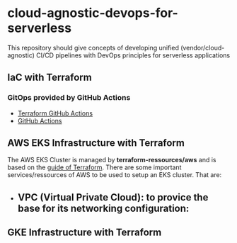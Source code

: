 # cloud-agnostic-devops-for-serverless
This repository should give concepts of developing unified (vendor/cloud-agnostic) CI/CD pipelines with DevOps principles for serverless applications

## IaC with Terraform

### GitOps provided by GitHub Actions
- [Terraform GitHub Actions](https://www.terraform.io/docs/github-actions/index.html)
- [GitHub Actions](https://developer.github.com/actions)

## AWS EKS Infrastructure with Terraform
The AWS EKS Cluster is managed by **terraform-ressources/aws** and is based on the [guide of Terraform](https://learn.hashicorp.com/terraform/aws/eks-intro#create-sample-architecture-in-aws).
There are some important services/ressources of AWS to be used to setup an EKS cluster. That are:
- VPC (Virtual Private Cloud): to provice the base for its networking configuration:
  -  

## GKE Infrastructure with Terraform

